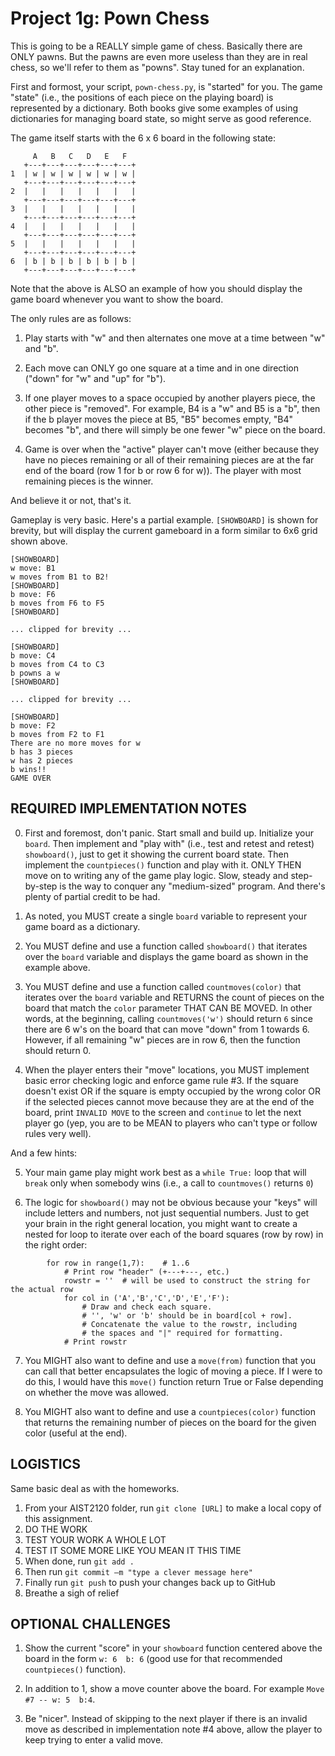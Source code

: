 # Project 1g: Pown Chess

This is going to be a REALLY simple game of chess. Basically there are ONLY pawns. But the pawns are even more useless than they are in real chess, so we'll refer to them as "powns". Stay tuned for an explanation.

First and formost, your script, `pown-chess.py`, is "started" for you. The game "state" (i.e., the positions of each piece on the playing board) is represented by a dictionary. Both books give some examples of using dictionaries for managing board state, so might serve as good reference.

The game itself starts with the 6 x 6 board in the following state:
```
     A   B   C   D   E   F  
   +---+---+---+---+---+---+
1  | w | w | w | w | w | w |
   +---+---+---+---+---+---+
2  |   |   |   |   |   |   |
   +---+---+---+---+---+---+
3  |   |   |   |   |   |   |
   +---+---+---+---+---+---+
4  |   |   |   |   |   |   |
   +---+---+---+---+---+---+
5  |   |   |   |   |   |   |
   +---+---+---+---+---+---+
6  | b | b | b | b | b | b |
   +---+---+---+---+---+---+
```
Note that the above is ALSO an example of how you should display the game board whenever you want to show the board.

The only rules are as follows:

1. Play starts with "w" and then alternates one move at a time between "w" and "b".

2. Each move can ONLY go one square at a time and in one direction ("down" for "w" and "up" for "b").

3. If one player moves to a space occupied by another players piece, the other piece is "removed". For example, B4 is a "w" and B5 is a "b", then if the b player moves the piece at B5, "B5" becomes empty, "B4" becomes "b", and there will simply be one fewer "w" piece on the board.

4. Game is over when the "active" player can't move (either because they have no pieces remaining or all of their remaining pieces are at the far end of the board (row 1 for b or row 6 for w)). The player with most remaining pieces is the winner.

And believe it or not, that's it.

Gameplay is very basic. Here's a partial example. `[SHOWBOARD]` is shown for brevity, but will display the current gameboard in a form similar to 6x6 grid shown above.
```
[SHOWBOARD]
w move: B1
w moves from B1 to B2!
[SHOWBOARD]
b move: F6
b moves from F6 to F5
[SHOWBOARD]

... clipped for brevity ...

[SHOWBOARD]
b move: C4
b moves from C4 to C3
b powns a w
[SHOWBOARD]

... clipped for brevity ...

[SHOWBOARD]
b move: F2
b moves from F2 to F1
There are no more moves for w
b has 3 pieces
w has 2 pieces
b wins!!
GAME OVER
```

## REQUIRED IMPLEMENTATION NOTES 

0. First and foremost, don't panic. Start small and build up. Initialize your `board`. Then implement and "play with" (i.e., test and retest and retest) `showboard()`, just to get it showing the current board state. Then implement the `countpieces()` function and play with it. ONLY THEN move on to writing any of the game play logic. Slow, steady and step-by-step is the way to conquer any "medium-sized" program. And there's plenty of partial credit to be had.

1. As noted, you MUST create a single `board` variable to represent your game board as a dictionary.

2. You MUST define and use a function called `showboard()` that iterates over the `board` variable and displays the game board as shown in the example above.

3. You MUST define and use a function called `countmoves(color)` that iterates over the `board` variable and RETURNS the count of pieces on the board that match the `color` parameter THAT CAN BE MOVED. In other words, at the beginning, calling `countmoves('w')` should return `6` since there are 6 w's on the board that can move "down" from 1 towards 6. However, if all remaining "w" pieces are in row 6, then the function should return 0.

4. When the player enters their "move" locations, you MUST implement basic error checking logic and enforce game rule #3. If the square doesn't exist OR if the square is empty occupied by the wrong color OR if the selected pieces cannot move because they are at the end of the board, print `INVALID MOVE` to the screen and `continue` to let the next player go (yep, you are to be MEAN to players who can't type or follow rules very well).

And a few hints:

5. Your main game play might work best as a `while True:` loop that will `break` only when somebody wins (i.e., a call to `countmoves()` returns `0`)

6. The logic for `showboard()` may not be obvious because your "keys" will include letters and numbers, not just sequential numbers. Just to get your brain in the right general location, you might want to create a nested for loop to iterate over each of the board squares (row by row) in the right order:
```
        for row in range(1,7):    # 1..6
            # Print row "header" (+---+---, etc.)
            rowstr = ''  # will be used to construct the string for the actual row
            for col in ('A','B','C','D','E','F'):
                # Draw and check each square.
                # '', 'w' or 'b' should be in board[col + row].
                # Concatenate the value to the rowstr, including
                # the spaces and "|" required for formatting.
            # Print rowstr
```

7. You MIGHT also want to define and use a `move(from)` function that you can call that better encapsulates the logic of moving a piece. If I were to do this, I would have this `move()` function return True or False depending on whether the move was allowed.

8. You MIGHT also want to define and use a `countpieces(color)` function that returns the remaining number of pieces on the board for the given color (useful at the end).

## LOGISTICS 

Same basic deal as with the homeworks. 

1. From your AIST2120 folder, run `git clone [URL]` to make a local copy of this assignment. 
2. DO THE WORK 
3. TEST YOUR WORK A WHOLE LOT 
4. TEST IT SOME MORE LIKE YOU MEAN IT THIS TIME 
5. When done, run `git add .` 
6. Then run `git commit –m "type a clever message here"` 
7. Finally run `git push` to push your changes back up to GitHub 
8. Breathe a sigh of relief 

## OPTIONAL CHALLENGES 

1. Show the current "score" in your `showboard` function centered above the board in the form `w: 6  b: 6` (good use for that recommended `countpieces()` function).

2. In addition to 1, show a move counter above the board. For example `Move #7 -- w: 5  b:4`.

3. Be "nicer". Instead of skipping to the next player if there is an invalid move as described in implementation note #4 above, allow the player to keep trying to enter a valid move.
